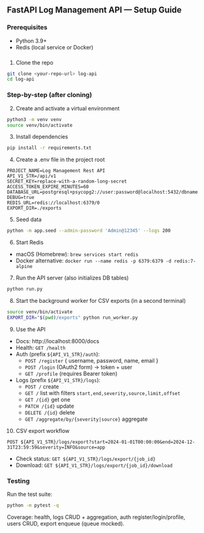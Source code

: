 ## FastAPI Log Management API — Setup Guide

### Prerequisites
- Python 3.9+
- Redis (local service or Docker)

### 
1) Clone the repo
```bash
git clone <your-repo-url> log-api
cd log-api
```

### Step-by-step (after cloning)
2) Create and activate a virtual environment
```bash
python3 -m venv venv
source venv/bin/activate
```

3) Install dependencies
```bash
pip install -r requirements.txt
```

4) Create a .env file in the project root
```env
PROJECT_NAME=Log Management Rest API
API_V1_STR=/api/v1
SECRET_KEY=replace-with-a-random-long-secret
ACCESS_TOKEN_EXPIRE_MINUTES=60
DATABASE_URL=postgresql+psycopg2://user:password@localhost:5432/dbname
DEBUG=true
REDIS_URL=redis://localhost:6379/0
EXPORT_DIR=./exports

```
5) Seed data
```bash
python -m app.seed --admin-password 'Admin@12345' --logs 200
```

6) Start Redis
- macOS (Homebrew): `brew services start redis`
- Docker alternative: `docker run --name redis -p 6379:6379 -d redis:7-alpine`

7) Run the API server (also initializes DB tables)
```bash
python run.py
```

8) Start the background worker for CSV exports (in a second terminal)
```bash
source venv/bin/activate
EXPORT_DIR="$(pwd)/exports" python run_worker.py
```

9) Use the API
- Docs: http://localhost:8000/docs
- Health: `GET /health`
- Auth (prefix `${API_V1_STR}/auth`):
  - `POST /register` { username, password, name, email }
  - `POST /login` (OAuth2 form) → token + user
  - `GET /profile` (requires Bearer token)
- Logs (prefix `${API_V1_STR}/logs`):
  - `POST /` create
  - `GET /` list with filters `start,end,severity,source,limit,offset`
  - `GET /{id}` get one
  - `PATCH /{id}` update
  - `DELETE /{id}` delete
  - `GET /aggregate/by/{severity|source}` aggregate

10) CSV export workflow
```http
POST ${API_V1_STR}/logs/export?start=2024-01-01T00:00:00&end=2024-12-31T23:59:59&severity=INFO&source=app
```
- Check status: `GET ${API_V1_STR}/logs/export/{job_id}`
- Download: `GET ${API_V1_STR}/logs/export/{job_id}/download`

### Testing
Run the test suite:
```bash
python -m pytest -q
```
Coverage: health, logs CRUD + aggregation, auth register/login/profile, users CRUD, export enqueue (queue mocked).


